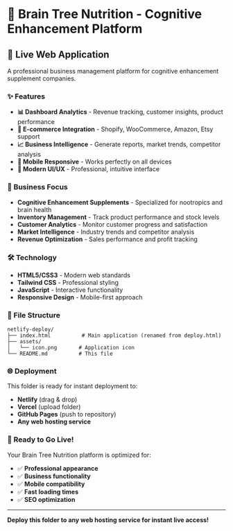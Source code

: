 # 🧠 Brain Tree Nutrition - Cognitive Enhancement Platform

## 🚀 Live Web Application

A professional business management platform for cognitive enhancement supplement companies.

### ✨ Features

- **📊 Dashboard Analytics** - Revenue tracking, customer insights, product performance
- **🛒 E-commerce Integration** - Shopify, WooCommerce, Amazon, Etsy support
- **📈 Business Intelligence** - Generate reports, market trends, competitor analysis
- **📱 Mobile Responsive** - Works perfectly on all devices
- **🎨 Modern UI/UX** - Professional, intuitive interface

### 🎯 Business Focus

- **Cognitive Enhancement Supplements** - Specialized for nootropics and brain health
- **Inventory Management** - Track product performance and stock levels
- **Customer Analytics** - Monitor customer progress and satisfaction
- **Market Intelligence** - Industry trends and competitor analysis
- **Revenue Optimization** - Sales performance and profit tracking

### 🛠️ Technology

- **HTML5/CSS3** - Modern web standards
- **Tailwind CSS** - Professional styling
- **JavaScript** - Interactive functionality
- **Responsive Design** - Mobile-first approach

### 📁 File Structure

```
netlify-deploy/
├── index.html          # Main application (renamed from deploy.html)
├── assets/
│   └── icon.png       # Application icon
└── README.md          # This file
```

### 🌐 Deployment

This folder is ready for instant deployment to:
- **Netlify** (drag & drop)
- **Vercel** (upload folder)
- **GitHub Pages** (push to repository)
- **Any web hosting service**

### 🎉 Ready to Go Live!

Your Brain Tree Nutrition platform is optimized for:
- ✅ **Professional appearance**
- ✅ **Business functionality**
- ✅ **Mobile compatibility**
- ✅ **Fast loading times**
- ✅ **SEO optimization**

---

**Deploy this folder to any web hosting service for instant live access!** 